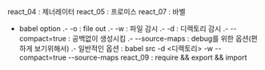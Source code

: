 react_04 : 제너레이터
react_05 : 프로미스
react_07 : 바벨
  - babel option
    .- -o : file out
    .- -w : 파일 감시
    .- -d : 디렉토리 감시
    .- --compact=true : 공백없이 생성시킴
    .- --source-maps : debug를 위한 옵션(편하게 보기위해서)
    .- 일반적인 옵션 : babel src -d <디렉토리> -w --compact=true --source-maps
react_09 : require && export && import